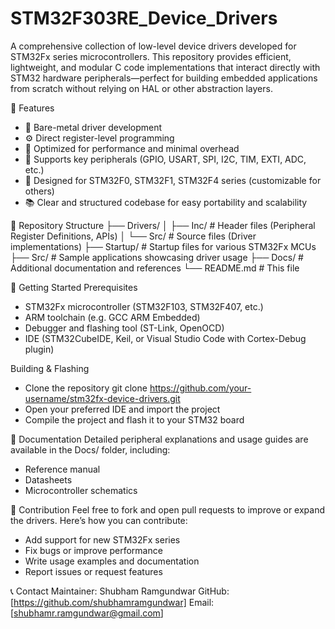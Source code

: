 # STM32F303RE_Device_Drivers
A comprehensive collection of low-level device drivers developed for STM32Fx series microcontrollers. This repository provides efficient, lightweight, and modular C code implementations that interact directly with STM32 hardware peripherals—perfect for building embedded applications from scratch without relying on HAL or other abstraction layers.

📌 Features
- 🧠 Bare-metal driver development
- ⚙️ Direct register-level programming
- 🚀 Optimized for performance and minimal overhead
- 🔌 Supports key peripherals (GPIO, USART, SPI, I2C, TIM, EXTI, ADC, etc.)
- 🎯 Designed for STM32F0, STM32F1, STM32F4 series (customizable for others)
- 📚 Clear and structured codebase for easy portability and scalability

📂 Repository Structure
├── Drivers/
│   ├── Inc/            # Header files (Peripheral Register Definitions, APIs)
│   └── Src/            # Source files (Driver implementations)
├── Startup/            # Startup files for various STM32Fx MCUs
├── Src/                # Sample applications showcasing driver usage
├── Docs/               # Additional documentation and references
└── README.md           # This file

🧰 Getting Started
Prerequisites
- STM32Fx microcontroller (STM32F103, STM32F407, etc.)
- ARM toolchain (e.g. GCC ARM Embedded)
- Debugger and flashing tool (ST-Link, OpenOCD)
- IDE (STM32CubeIDE, Keil, or Visual Studio Code with Cortex-Debug plugin)
  
Building & Flashing
- Clone the repository
git clone https://github.com/your-username/stm32fx-device-drivers.git
- Open your preferred IDE and import the project
- Compile the project and flash it to your STM32 board

📖 Documentation
Detailed peripheral explanations and usage guides are available in the Docs/ folder, including:
- Reference manual
- Datasheets
- Microcontroller schematics

🙌 Contribution
Feel free to fork and open pull requests to improve or expand the drivers. Here’s how you can contribute:
- Add support for new STM32Fx series
- Fix bugs or improve performance
- Write usage examples and documentation
- Report issues or request features

📞 Contact
Maintainer: Shubham Ramgundwar
GitHub: [https://github.com/shubhamramgundwar]
Email: [shubhamr.ramgundwar@gmail.com]
